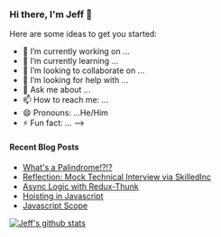 ### Hi there, I'm Jeff 👋

Here are some ideas to get you started:

- 🔭 I’m currently working on ... 
- 🌱 I’m currently learning ...
- 👯 I’m looking to collaborate on ...
- 🤔 I’m looking for help with ...
- 💬 Ask me about ...
- 📫 How to reach me: ...
- 😄 Pronouns: ...He/Him
- ⚡ Fun fact: ...
-->

#### Recent Blog Posts
<!-- BLOG-POST-LIST:START -->
- [What's a Palindrome!?!?](https://dev.to/jtswisher/what-s-a-palindrome-221o)
- [Reflection: Mock Technical Interview via SkilledInc](https://dev.to/jtswisher/reflection-mock-technical-interview-via-skilledinc-35o2)
- [Async Logic with Redux-Thunk](https://dev.to/jtswisher/async-logic-with-redux-thunk-4n39)
- [Hoisting in Javascript](https://dev.to/jtswisher/hoisting-in-javascript-3af7)
- [Javascript Scope](https://dev.to/jtswisher/javascript-scope-3k4h)
<!-- BLOG-POST-LIST:END -->

[![Jeff's github stats](https://github-readme-stats.vercel.app/api?username=JTSwisher&show_icons=true&&hide=stars)](https://github.com/anuraghazra/github-readme-stats)
